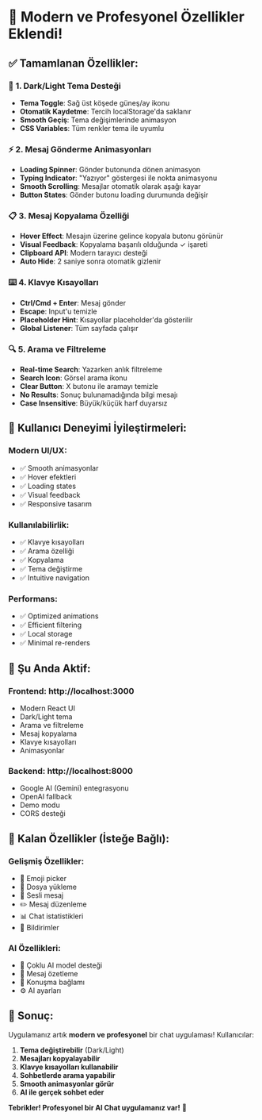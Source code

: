# 🎉 Modern ve Profesyonel Özellikler Eklendi!

## ✅ **Tamamlanan Özellikler:**

### 🎨 **1. Dark/Light Tema Desteği**
- **Tema Toggle**: Sağ üst köşede güneş/ay ikonu
- **Otomatik Kaydetme**: Tercih localStorage'da saklanır
- **Smooth Geçiş**: Tema değişimlerinde animasyon
- **CSS Variables**: Tüm renkler tema ile uyumlu

### ⚡ **2. Mesaj Gönderme Animasyonları**
- **Loading Spinner**: Gönder butonunda dönen animasyon
- **Typing Indicator**: "Yazıyor" göstergesi ile nokta animasyonu
- **Smooth Scrolling**: Mesajlar otomatik olarak aşağı kayar
- **Button States**: Gönder butonu loading durumunda değişir

### 📋 **3. Mesaj Kopyalama Özelliği**
- **Hover Effect**: Mesajın üzerine gelince kopyala butonu görünür
- **Visual Feedback**: Kopyalama başarılı olduğunda ✓ işareti
- **Clipboard API**: Modern tarayıcı desteği
- **Auto Hide**: 2 saniye sonra otomatik gizlenir

### ⌨️ **4. Klavye Kısayolları**
- **Ctrl/Cmd + Enter**: Mesaj gönder
- **Escape**: Input'u temizle
- **Placeholder Hint**: Kısayollar placeholder'da gösterilir
- **Global Listener**: Tüm sayfada çalışır

### 🔍 **5. Arama ve Filtreleme**
- **Real-time Search**: Yazarken anlık filtreleme
- **Search Icon**: Görsel arama ikonu
- **Clear Button**: X butonu ile aramayı temizle
- **No Results**: Sonuç bulunamadığında bilgi mesajı
- **Case Insensitive**: Büyük/küçük harf duyarsız

## 🎯 **Kullanıcı Deneyimi İyileştirmeleri:**

### **Modern UI/UX:**
- ✅ Smooth animasyonlar
- ✅ Hover efektleri
- ✅ Loading states
- ✅ Visual feedback
- ✅ Responsive tasarım

### **Kullanılabilirlik:**
- ✅ Klavye kısayolları
- ✅ Arama özelliği
- ✅ Kopyalama
- ✅ Tema değiştirme
- ✅ Intuitive navigation

### **Performans:**
- ✅ Optimized animations
- ✅ Efficient filtering
- ✅ Local storage
- ✅ Minimal re-renders

## 🚀 **Şu Anda Aktif:**

### **Frontend**: http://localhost:3000
- Modern React UI
- Dark/Light tema
- Arama ve filtreleme
- Mesaj kopyalama
- Klavye kısayolları
- Animasyonlar

### **Backend**: http://localhost:8000
- Google AI (Gemini) entegrasyonu
- OpenAI fallback
- Demo modu
- CORS desteği

## 🔄 **Kalan Özellikler (İsteğe Bağlı):**

### **Gelişmiş Özellikler:**
- 📱 Emoji picker
- 📎 Dosya yükleme
- 🎤 Sesli mesaj
- ✏️ Mesaj düzenleme
- 📊 Chat istatistikleri
- 🔔 Bildirimler

### **AI Özellikleri:**
- 🧠 Çoklu AI model desteği
- 📝 Mesaj özetleme
- 🔄 Konuşma bağlamı
- ⚙️ AI ayarları

## 🎉 **Sonuç:**

Uygulamanız artık **modern ve profesyonel** bir chat uygulaması! Kullanıcılar:

1. **Tema değiştirebilir** (Dark/Light)
2. **Mesajları kopyalayabilir**
3. **Klavye kısayolları kullanabilir**
4. **Sohbetlerde arama yapabilir**
5. **Smooth animasyonlar görür**
6. **AI ile gerçek sohbet eder**

**Tebrikler! Profesyonel bir AI Chat uygulamanız var!** 🎉
